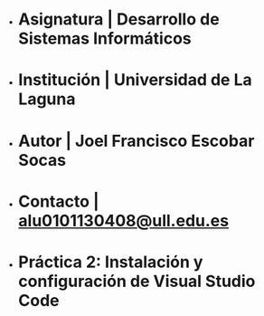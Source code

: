 - # Asignatura | Desarrollo de Sistemas Informáticos
- # Institución | Universidad de La Laguna
- # Autor | Joel Francisco Escobar Socas
- # Contacto | alu0101130408@ull.edu.es
- # Práctica 2: Instalación y configuración de Visual Studio Code
